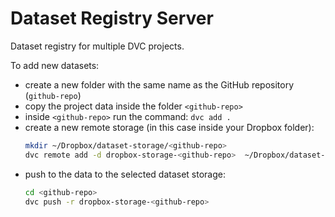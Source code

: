 # Dataset Registry Server
Dataset registry for multiple DVC projects.

To add new datasets:
- create a new folder with the same name as the GitHub repository (`github-repo`)
- copy the project data inside the folder `<github-repo>`
- inside `<github-repo>` run the command: `dvc add .`
- create a new remote storage (in this case inside your Dropbox folder):
  ```bash
  mkdir ~/Dropbox/dataset-storage/<github-repo>
  dvc remote add -d dropbox-storage-<github-repo>  ~/Dropbox/dataset-storage/<github-repo>
  ```
- push to the data to the selected dataset storage:
  ```bash
  cd <github-repo>
  dvc push -r dropbox-storage-<github-repo>
  ```
